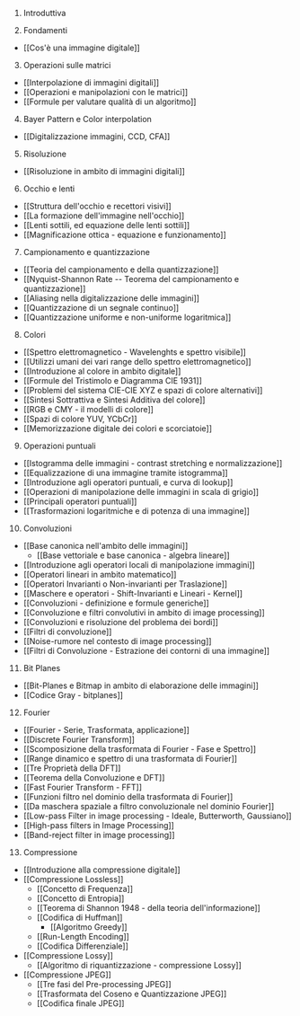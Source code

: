 1. Introduttiva

2. Fondamenti 
- [[Cos'è una immagine digitale]]

3. Operazioni sulle matrici
- [[Interpolazione di immagini digitali]]
- [[Operazioni e manipolazioni con le matrici]]
- [[Formule per valutare qualità di un algoritmo]]

4. Bayer Pattern e Color interpolation
- [[Digitalizzazione immagini, CCD, CFA]]

5. Risoluzione
* [[Risoluzione in ambito di immagini digitali]]

6. Occhio e lenti
- [[Struttura dell'occhio e recettori visivi]]
- [[La formazione dell'immagine nell'occhio]]
- [[Lenti sottili, ed equazione delle lenti sottili]]
- [[Magnificazione ottica - equazione e funzionamento]]

7. Campionamento e quantizzazione
- [[Teoria del campionamento e della quantizzazione]]
- [[Nyquist-Shannon Rate -- Teorema del campionamento e quantizzazione]]
- [[Aliasing nella digitalizzazione delle immagini]]
- [[Quantizzazione di un segnale continuo]]
- [[Quantizzazione uniforme e non-uniforme logaritmica]]

8. Colori
- [[Spettro elettromagnetico - Wavelenghts e spettro visibile]]
- [[Utilizzi umani dei vari range dello spettro elettromagnetico]]
- [[Introduzione al colore in ambito digitale]]
- [[Formule del Tristimolo e Diagramma CIE 1931]]
- [[Problemi del sistema CIE-CIE XYZ e spazi di colore alternativi]]
- [[Sintesi Sottrattiva e Sintesi Additiva del colore]]
- [[RGB e CMY - il modelli di colore]]
- [[Spazi di colore YUV, YCbCr]]
- [[Memorizzazione digitale dei colori e scorciatoie]]


9. Operazioni puntuali
- [[Istogramma delle immagini - contrast stretching e normalizzazione]]
- [[Equalizzazione di una immagine tramite istogramma]]
- [[Introduzione agli operatori puntuali, e curva di lookup]]
- [[Operazioni di manipolazione delle immagini in scala di grigio]]
- [[Principali operatori puntuali]]
- [[Trasformazioni logaritmiche e di potenza di una immagine]]

10. Convoluzioni
- [[Base canonica nell'ambito delle immagini]]
	- [[Base vettoriale e base canonica - algebra lineare]]
- [[Introduzione agli operatori locali di manipolazione immagini]]
- [[Operatori lineari in ambito matematico]]
- [[Operatori Invarianti o Non-invarianti per Traslazione]]
- [[Maschere e operatori - Shift-Invarianti e Lineari - Kernel]]
- [[Convoluzioni - definizione e formule generiche]]
- [[Convoluzione e filtri convolutivi in ambito di image processing]]
- [[Convoluzioni e risoluzione del problema dei bordi]]
- [[Filtri di convoluzione]]
- [[Noise-rumore nel contesto di image processing]]
- [[Filtri di Convoluzione - Estrazione dei contorni di una immagine]]

11. Bit Planes
- [[Bit-Planes e Bitmap in ambito di elaborazione delle immagini]]
- [[Codice Gray - bitplanes]]

12. Fourier
- [[Fourier - Serie, Trasformata, applicazione]]
- [[Discrete Fourier Transform]]
- [[Scomposizione della trasformata di Fourier - Fase e Spettro]]
- [[Range dinamico e spettro di una trasformata di Fourier]]
- [[Tre Proprietà della DFT]]
- [[Teorema della Convoluzione e DFT]]
- [[Fast Fourier Transform - FFT]]
- [[Funzioni filtro nel dominio della trasformata di Fourier]]
- [[Da maschera spaziale a filtro convoluzionale nel dominio Fourier]]
- [[Low-pass Filter in image processing - Ideale, Butterworth, Gaussiano]]
- [[High-pass filters in Image Processing]]
- [[Band-reject filter in image processing]]

13. Compressione

- [[Introduzione alla compressione digitale]]
- [[Compressione Lossless]]
	- [[Concetto di Frequenza]]
	- [[Concetto di Entropia]]
	- [[Teorema di Shannon 1948 - della teoria dell'informazione]]
	- [[Codifica di Huffman]]
		- [[Algoritmo Greedy]]
	- [[Run-Length Encoding]]
	- [[Codifica Differenziale]]
- [[Compressione Lossy]]
	- [[Algoritmo di riquantizzazione - compressione Lossy]]
- [[Compressione JPEG]]
	- [[Tre fasi del Pre-processing JPEG]]
	- [[Trasformata del Coseno e Quantizzazione JPEG]]
	- [[Codifica finale JPEG]]
